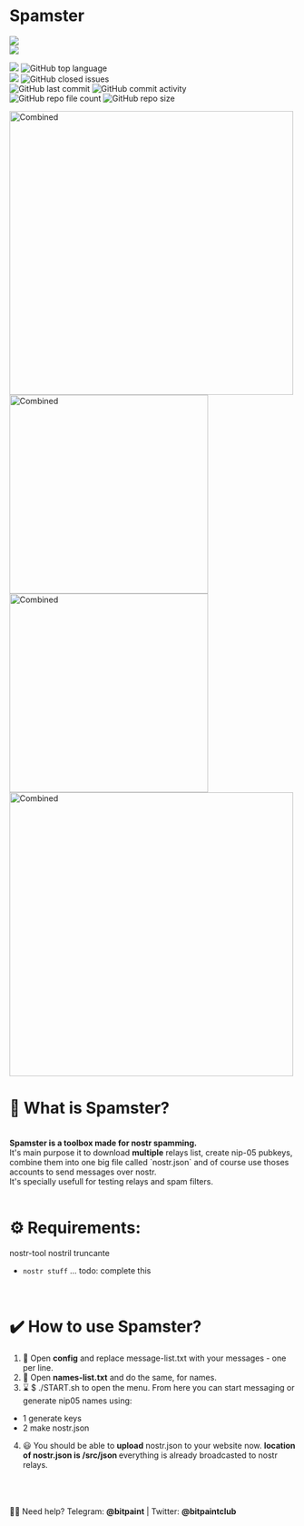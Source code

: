 
# <b>Spamster</b><br>
<img src="https://img.shields.io/badge/Tested%20under-Ubuntu%2022.04.1%20LTS-orange"><br>
<img src="https://img.shields.io/badge/Tested%20under-W10%pro%running%WSL%-%Ubuntu%2022.04.1%20LTS-blue">

<img src="https://img.shields.io/badge/License-MIT-orange.svg"> <img alt="GitHub top language" src="https://img.shields.io/github/languages/top/gourcetools/spamster"> <br>
<img src="https://img.shields.io/github/issues/gourcetools/spamster"> <img alt="GitHub closed issues" src="https://img.shields.io/github/issues-closed/gourcetools/spamster">
<br>
<img alt="GitHub last commit" src="https://img.shields.io/github/last-commit/gourcetools/spamster"> <img alt="GitHub commit activity" src="https://img.shields.io/github/commit-activity/y/gourcetools/spamster"> <br>
<img alt="GitHub repo file count" src="https://img.shields.io/github/directory-file-count/gourcetools/spamster"> <img alt="GitHub repo size" src="https://img.shields.io/github/repo-size/gourcetools/spamster">

 <img src="https://user-images.githubusercontent.com/120996278/216779614-0ffc2b29-5cc0-4e4c-80a7-cd18771efa84.png" alt="Combined" width="500px">  <br>
 <img src="https://user-images.githubusercontent.com/120996278/216779746-7a46dade-7625-4d97-b61b-e0ac1473786a.png" alt="Combined" width="350px">
 <img src="https://user-images.githubusercontent.com/120996278/216779776-3a5fa1a5-421f-43a6-8359-0ef904bfd701.png" alt="Combined" width="350px"> <br>
 <img src="https://user-images.githubusercontent.com/120996278/216779835-2e9b6563-b44e-4d3e-a1d4-9399c07075f0.png" alt="Combined" width="500px"> <br> 

# <b>🍩 What is Spamster?</b><br>
<br>
<b>Spamster is a toolbox made for nostr spamming.</b><br>
It's main purpose it to download <b>multiple</b> relays list, create nip-05 pubkeys, combine them into one big file called `nostr.json` and of course use thoses accounts to send messages over nostr. <br>
It's specially usefull for testing relays and spam filters.<br>
<br>

# <b>⚙️ Requirements:</b><br>
nostr-tool  nostril truncante
- `nostr stuff` ... todo: complete this  <br>
<br>

# <b>✔️ How to use Spamster?</b><br>
1) 📜  Open <b>config</b> and replace </b>message-list.txt</b> with your messages - one per line.<br>
2) 🧰  Open <b>names-list.txt</b> and do the same, for names. <br>
3) ⌛  $ ./START.sh to open the menu. From here you can start messaging or generate nip05 names using:<br>
- 1 generate keys
- 2 make nostr.json
4) 😃  You should be able to <b>upload</b> nostr.json to your website now. <b>location of nostr.json is /src/json </b> everything is already broadcasted to nostr relays. </b> 

<br> <br>
<br>
🙋‍♂️ Need help? Telegram: <b>@bitpaint</b> | Twitter: <b>@bitpaintclub<br></b>
